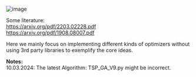 ![image](https://github.com/Freya-Ebba-Christ/TSP_Algorithms/assets/57752514/c91f68cc-884d-4102-85a8-67851ff5dbee)


Some literature:
<br>
https://arxiv.org/pdf/2203.02228.pdf
<br>
https://arxiv.org/pdf/1908.08007.pdf

Here we mainly focus on implementing different kinds of optimizers without using 3rd party libraries to exemplify the core ideas.

<b>Notes:</b>
<br>
10.03.2024: The latest Algorithm: TSP_GA_V9.py might be incorrect. 
